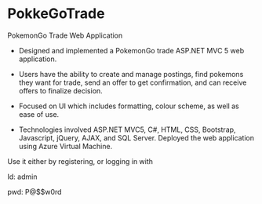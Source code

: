 # PokkeGoTrade
PokemonGo Trade Web Application

-	Designed and implemented a PokemonGo trade ASP.NET MVC 5 web application.

-	Users have the ability to create and manage postings, find pokemons they want for trade, send an offer to get confirmation, and can receive offers to finalize decision.

-	Focused on UI which includes formatting, colour scheme, as well as ease of use.

-	Technologies involved ASP.NET MVC5, C#, HTML, CSS, Bootstrap, Javascript, jQuery, AJAX, and SQL Server. Deployed the web application using Azure Virtual Machine.

Use it either by registering, or logging in with

Id: admin

pwd: P@$$w0rd

